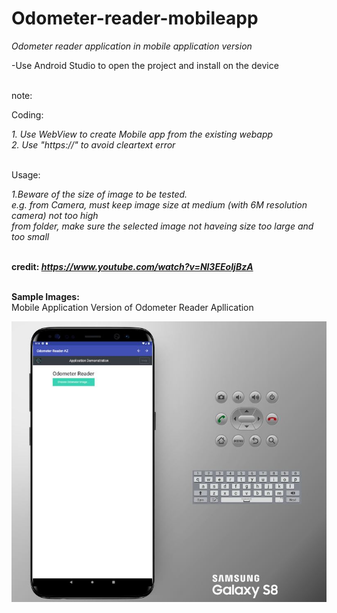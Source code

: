 <h1> Odometer-reader-mobileapp </h1>

<i>Odometer reader application in mobile application version </i> <br />

-Use Android Studio to open the project and install on the device <br />

<p><br>note:</br></p>
<p>Coding:</p>
<i>1. Use WebView to create Mobile app from the existing webapp </i><br />
<i>2. Use "https://" to avoid cleartext error   </i> <br /><br />
<p>Usage:</p>
<i>1.Beware of the size of image to be tested. </i><br />
<i> e.g. from Camera, must keep image size at medium (with 6M resolution camera) not too high  </i> <br />
<i> from folder, make sure the selected image not haveing size too large and too small</i><br /><br />

<b>credit: <i>https://www.youtube.com/watch?v=Nl3EEoIjBzA</i> </b><br /><br />

<b>Sample Images:<br/></b>
Mobile Application Version of Odometer Reader Apllication

<img src=https://github.com/hkbtotw/Odometer-reader-mobileapp/blob/master/ScreenCapture.JPG alt="Demo UI" width="800"/>
